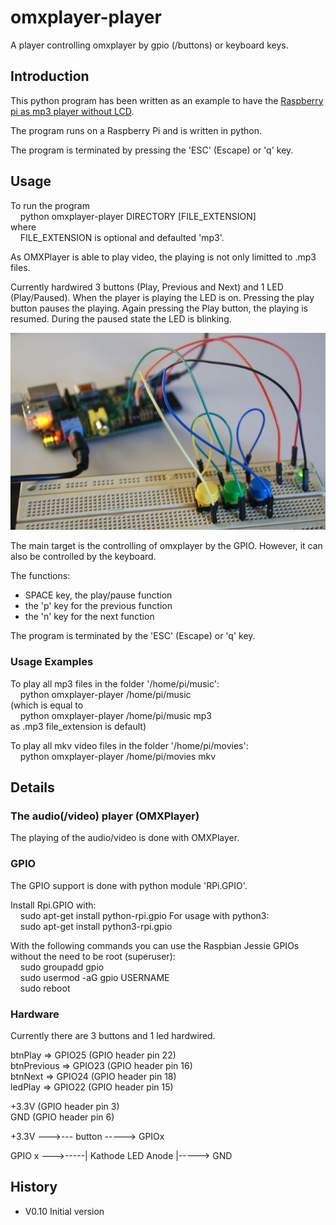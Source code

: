 # omxplayer-player

A player controlling omxplayer by gpio (/buttons) or keyboard keys.

## Introduction

This python program has been written as an example to have the [Raspberry pi as mp3 player without LCD](https://www.raspberrypi.org/forums/viewtopic.php?f=63&t=168392).

The program runs on a Raspberry Pi and is written in python.

The program is terminated by pressing the 'ESC' (Escape) or 'q' key.

## Usage

To run the program<br>
&nbsp;&nbsp;&nbsp;&nbsp;python omxplayer-player DIRECTORY [FILE_EXTENSION]<br>
where<br>
&nbsp;&nbsp;&nbsp;&nbsp;FILE_EXTENSION is optional and defaulted 'mp3'.<br> 

As OMXPlayer is able to play video, the playing is not only limitted to .mp3 files. 

Currently hardwired 3 buttons (Play, Previous and Next) and 1 LED (Play/Paused).
When the player is playing the LED is on. Pressing the play button pauses the playing.
Again pressing the Play button, the playing is resumed.
During the paused state the LED is blinking.

![Photo of the breadboard setup](https://github.com/jehutting/omxplayer-player/raw/master/image-1.jpg)

The main target is the controlling of omxplayer by the GPIO. However, it can also be controlled by the keyboard.

The functions:<br>
- SPACE key, the play/pause function<br>
- the 'p' key for the previous function<br>
- the 'n' key for the next function<br>

The program is terminated by the 'ESC' (Escape) or 'q' key.

### Usage Examples

To play all mp3 files in the folder '/home/pi/music':<br>
&nbsp;&nbsp;&nbsp;&nbsp;python omxplayer-player /home/pi/music<br>
(which is equal to<br>
&nbsp;&nbsp;&nbsp;&nbsp;python omxplayer-player /home/pi/music mp3<br>
as .mp3 file_extension is default)

To play all mkv video files in the folder '/home/pi/movies':<br>
&nbsp;&nbsp;&nbsp;&nbsp;python omxplayer-player /home/pi/movies mkv<br>

## Details

### The audio(/video) player (OMXPlayer)

The playing of the audio/video is done with OMXPlayer.


### GPIO

The GPIO support is done with python module 'RPi.GPIO'.

Install Rpi.GPIO with:<br>
&nbsp;&nbsp;&nbsp;&nbsp;sudo apt-get install python-rpi.gpio
For usage with python3:<br>
&nbsp;&nbsp;&nbsp;&nbsp;sudo apt-get install python3-rpi.gpio

With the following commands you can use the Raspbian Jessie GPIOs without the need to be root (superuser):<br>
&nbsp;&nbsp;&nbsp;&nbsp;sudo groupadd gpio<br>
&nbsp;&nbsp;&nbsp;&nbsp;sudo usermod -aG gpio USERNAME<br>
&nbsp;&nbsp;&nbsp;&nbsp;sudo reboot<br>


### Hardware

Currently there are 3 buttons and 1 led hardwired.

btnPlay => GPIO25 (GPIO header pin 22)<br>
btnPrevious => GPIO23 (GPIO header pin 16)<br>
btnNext => GPIO24 (GPIO header pin 18)<br>
ledPlay => GPIO22 (GPIO header pin 15)<br>


+3.3V (GPIO header pin 3)<br>
GND (GPIO header pin 6)

+3.3V --->--- button -----> GPIOx

GPIO x --->-----| Kathode  LED  Anode |-----> GND



## History
* V0.10 Initial version
